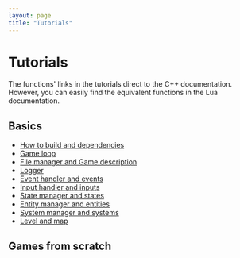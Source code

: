 ```yaml
---
layout: page
title: "Tutorials"
---
```


# Tutorials
The functions' links in the tutorials direct to the C++ documentation.
However, you can easily find the equivalent functions in the Lua documentation.

## Basics
  - [How to build and dependencies](basics/building)
  - [Game loop](basics/loop)
  - [File manager and Game description](basics/FileManager)
  - [Logger](basics/logger)
  - [Event handler and events](basics/events)
  - [Input handler and inputs](basics/inputs)
  - [State manager and states](basics/states)
  - [Entity manager and entities](basics/entities)
  - [System manager and systems](basics/systems)
  - [Level and map](basics/level)

## Games from scratch